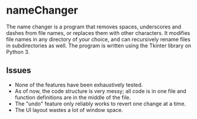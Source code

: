# nameChanger
The name changer is a program that removes spaces, underscores and dashes from file names, or replaces them with other characters. It modifies file names in any directory of your choice, and can recursively rename files in subdirectories as well. The program is written using the Tkinter library on Python 3.

## Issues
* None of the features have been exhaustively tested.
* As of now, the code structure is very messy; all code is in one file and function definitions are in the middle of the file.
* The "undo" feature only reliably works to revert one change at a time.
* The UI layout wastes a lot of window space.
